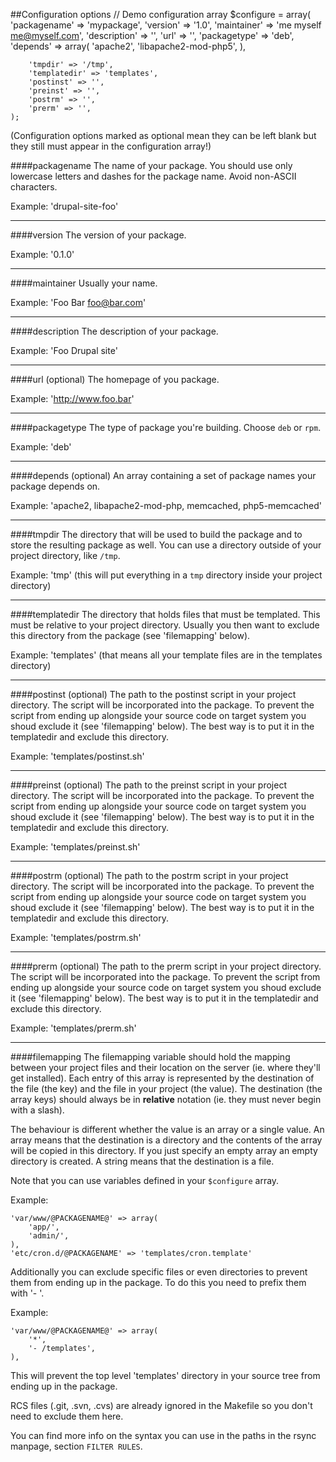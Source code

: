 ##Configuration options
    // Demo configuration array
    $configure = array(
        'packagename' => 'mypackage',
        'version' => '1.0',
        'maintainer' => 'me myself <me@myself.com>',
        'description' => '',
        'url' => '',
        'packagetype' => 'deb',
        'depends' => array(
            'apache2',
            'libapache2-mod-php5',
        ),

        'tmpdir' => '/tmp',
        'templatedir' => 'templates',
        'postinst' => '',
        'preinst' => '',
        'postrm' => '',
        'prerm' => '',
    );

(Configuration options marked as optional mean they can be left blank but they
still must appear in the configuration array!)

####packagename
The name of your package. You should use only lowercase letters and
dashes for the package name. Avoid non-ASCII characters.

Example: 'drupal-site-foo'

__________________________

####version
The version of your package.

Example: '0.1.0'

__________________________

####maintainer
Usually your name.

Example: 'Foo Bar <foo@bar.com>'

__________________________

####description
The description of your package.

Example: 'Foo Drupal site'

__________________________

####url (optional)
The homepage of you package.

Example: 'http://www.foo.bar'

__________________________

####packagetype
The type of package you're building. Choose `deb` or `rpm`.

Example: 'deb'

__________________________

####depends (optional)
An array containing a set of package names your package depends on.

Example: 'apache2, libapache2-mod-php, memcached, php5-memcached'

__________________________

####tmpdir
The directory that will be used to build the package and to store the
resulting package as well. You can use a directory outside of your project
directory, like `/tmp`.

Example: 'tmp' (this will put everything in a `tmp` directory inside your
project directory)

__________________________

####templatedir
The directory that holds files that must be templated. This must be relative
to your project directory. Usually you then want to exclude this directory
from the package (see 'filemapping' below).

Example: 'templates' (that means all your template files are in the templates
directory)

__________________________

####postinst (optional)
The path to the postinst script in your project directory. The script will
be incorporated into the package. To prevent the script from ending up
alongside your source code on target system you shoud exclude it (see
'filemapping' below). The best way is to put it in the templatedir and
exclude this directory.

Example: 'templates/postinst.sh'

__________________________

####preinst (optional)
The path to the preinst script in your project directory. The script will
be incorporated into the package. To prevent the script from ending up
alongside your source code on target system you shoud exclude it (see
'filemapping' below). The best way is to put it in the templatedir and
exclude this directory.

Example: 'templates/preinst.sh'

__________________________

####postrm (optional)
The path to the postrm script in your project directory. The script will
be incorporated into the package. To prevent the script from ending up
alongside your source code on target system you shoud exclude it (see
'filemapping' below). The best way is to put it in the templatedir and
exclude this directory.

Example: 'templates/postrm.sh'

__________________________

####prerm (optional)
The path to the prerm script in your project directory. The script will
be incorporated into the package. To prevent the script from ending up
alongside your source code on target system you shoud exclude it (see
'filemapping' below). The best way is to put it in the templatedir and
exclude this directory.

Example: 'templates/prerm.sh'

__________________________

####filemapping
The filemapping variable should hold the mapping between your project files
and their location on the server (ie. where they'll get installed). Each
entry of this array is represented by the destination of the file (the key)
and the file in your project (the value). The destination (the array keys)
should always be in **relative** notation (ie. they must never begin with a
slash).

The behaviour is different whether the value is an array or a single value.
An array means that the destination is a directory and the contents of the
array will be copied in this directory. If you just specify an empty array
an empty directory is created.  A string means that the destination is a
file.

Note that you can use variables defined in your `$configure` array.

Example:

    'var/www/@PACKAGENAME@' => array(
        'app/',
        'admin/',
    ),
    'etc/cron.d/@PACKAGENAME' => 'templates/cron.template'

Additionally you can exclude specific files or even directories to prevent
them from ending up in the package. To do this you need to prefix them
with '- '.

Example:

    'var/www/@PACKAGENAME@' => array(
        '*',
        '- /templates',
    ),

This will prevent the top level 'templates' directory in your source tree
from ending up in the package.

RCS files (.git, .svn, .cvs) are already ignored in the Makefile so you
don't need to exclude them here.

You can find more info on the syntax you can use in the paths in the rsync
manpage, section `FILTER RULES`.
